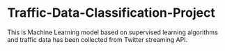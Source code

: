 # Traffic-Data-Classification-Project
This is Machine Learning model based on supervised learning algorithms and traffic data has been collected from Twitter streaming API.
